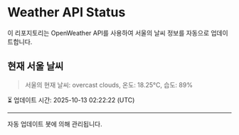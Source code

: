 
# Weather API Status

이 리포지토리는 OpenWeather API를 사용하여 서울의 날씨 정보를 자동으로 업데이트합니다.

## 현재 서울 날씨
> 서울의 현재 날씨: overcast clouds, 온도: 18.25°C, 습도: 89%

⏳ 업데이트 시간: 2025-10-13 02:22:22 (UTC)

---
자동 업데이트 봇에 의해 관리됩니다.
